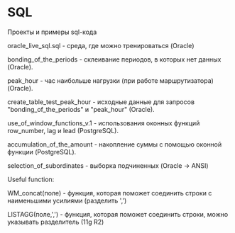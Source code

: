 # SQL
Проекты и примеры sql-кода

oracle_live_sql.sql - среда, где можно тренироваться (Oracle)

bonding_of_the_periods - склеивание периодов, в которых нет данных (Oracle).

peak_hour - час наибольше нагрузки (при работе маршрутизатора) (Oracle).

create_table_test_peak_hour - исходные данные для запросов "bonding_of_the_periods" и "peak_hour" (Oracle).

use_of_window_functions_v.1 - использования оконных функций row_number, lag и lead (PostgreSQL).

accumulation_of_the_amount - накопление суммы с помощью оконной функции (PostgreSQL).

selection_of_subordinates - выборка подчиненных (Oracle -> ANSI)

Useful function:

WM_concat(поле) - функция, которая поможет соединить строки с наименьшими усилиями (разделить ',')

LISTAGG(поле,',') - функция, которая поможет соединить строки, можно указывать разделитель (11g R2)
